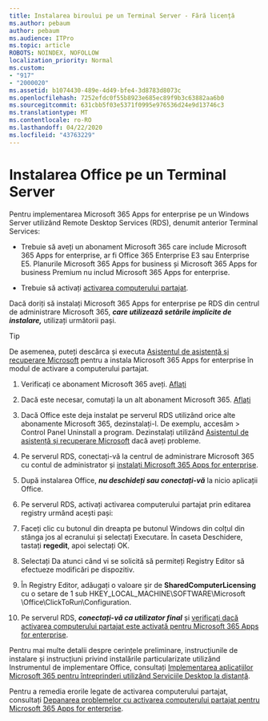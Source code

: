 ```yaml
---
title: Instalarea biroului pe un Terminal Server - Fără licență
ms.author: pebaum
author: pebaum
ms.audience: ITPro
ms.topic: article
ROBOTS: NOINDEX, NOFOLLOW
localization_priority: Normal
ms.custom:
- "917"
- "2000020"
ms.assetid: b1074430-489e-4d49-bfe4-3d8783d8073c
ms.openlocfilehash: 7252efdc0f55b8923e685ec89f9b3c63882aa6b0
ms.sourcegitcommit: 631cbb5f03e5371f0995e976536d24e9d13746c3
ms.translationtype: MT
ms.contentlocale: ro-RO
ms.lasthandoff: 04/22/2020
ms.locfileid: "43763229"
---
```

# <a name="installing-office-on-a-terminal-server"></a>Instalarea Office pe un Terminal Server

Pentru implementarea Microsoft 365 Apps for enterprise pe un Windows Server utilizând Remote Desktop Services (RDS), denumit anterior Terminal Services:
  
- Trebuie să aveți un abonament Microsoft 365 care include Microsoft 365 Apps for enterprise, ar fi Office 365 Enterprise E3 sau Enterprise E5. Planurile Microsoft 365 Apps for business și Microsoft 365 Apps for business Premium nu includ Microsoft 365 Apps for enterprise.

- Trebuie să activați [activarea computerului partajat](https://docs.microsoft.com/DeployOffice/overview-of-shared-computer-activation-for-office-365-proplus).

Dacă doriți să instalați Microsoft 365 Apps for enterprise pe RDS din centrul de administrare Microsoft 365, ***care utilizează setările implicite de instalare,*** utilizați următorii pași.

> [!TIP]
> De asemenea, puteți descărca și executa [Asistentul de asistență și recuperare Microsoft](https://aka.ms/SaRA_OfficeSCA_M365Portal) pentru a instala Microsoft 365 Apps for enterprise în modul de activare a computerului partajat.
  
1. Verificați ce abonament Microsoft 365 aveți. [Aflați](https://docs.microsoft.com/office365/admin/admin-overview/what-subscription-do-i-have)

2. Dacă este necesar, comutați la un alt abonament Microsoft 365. [Aflați](https://docs.microsoft.com/office365/admin/subscriptions-and-billing/switch-to-a-different-plan)

3. Dacă Office este deja instalat pe serverul RDS utilizând orice alte abonamente Microsoft 365, dezinstalați-l. De exemplu, accesăm \> Control Panel Uninstall a program. Dezinstalați utilizând [Asistentul de asistență și recuperare Microsoft](https://aka.ms/SARA-OfficeUninstall-Alchemy) dacă aveți probleme.

4. Pe serverul RDS, conectați-vă la centrul de administrare Microsoft 365 cu contul de administrator și [instalați Microsoft 365 Apps for enterprise](https://portal.office.com/OLS/MySoftware.aspx).

5. După instalarea Office, ***nu deschideți sau conectați-vă*** la nicio aplicații Office.

6. Pe serverul RDS, activați activarea computerului partajat prin editarea registry urmând acești pași:

1. Faceți clic cu butonul din dreapta pe butonul Windows din colțul din stânga jos al ecranului și selectați Executare. În caseta Deschidere, tastați **regedit**, apoi selectați OK.

2. Selectați Da atunci când vi se solicită să permiteți Registry Editor să efectueze modificări pe dispozitiv.

3. În Registry Editor, adăugați o valoare șir de **SharedComputerLicensing** cu o setare de 1 sub HKEY_LOCAL_MACHINE\SOFTWARE\Microsoft \Office\ClickToRun\Configuration.

7. Pe serverul RDS, ***conectați-vă ca utilizator final*** și [verificați dacă activarea computerului partajat este activată pentru Microsoft 365 Apps for enterprise](https://docs.microsoft.com/DeployOffice/troubleshoot-issues-with-shared-computer-activation-for-office-365-proplus#verify-that-activation-for-office-365-proplus-succeeded).

Pentru mai multe detalii despre cerințele preliminare, instrucțiunile de instalare și instrucțiuni privind instalările particularizate utilizând Instrumentul de implementare Office, consultați [Implementarea aplicațiilor Microsoft 365 pentru întreprinderi utilizând Serviciile Desktop la distanță](https://docs.microsoft.com/DeployOffice/deploy-office-365-proplus-by-using-remote-desktop-services).
  
Pentru a remedia erorile legate de activarea computerului partajat, consultați [Depanarea problemelor cu activarea computerului partajat pentru Microsoft 365 Apps for enterprise](https://docs.microsoft.com/DeployOffice/troubleshoot-issues-with-shared-computer-activation-for-office-365-proplus).
  
